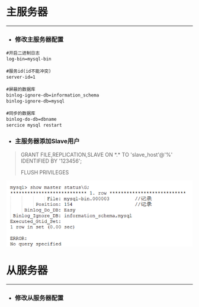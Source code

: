 # 主服务器

---

* ### 修改主服务器配置

```
#开启二进制日志
log-bin=mysql-bin    

#服务id(id不能冲突)                    
server-id=1

#屏蔽的数据库                    
binlog-ignore-db=information_schema 
binlog-ignore-db=mysql

#同步的数据库
binlog-do-db=dbname                    
sercice mysql restart
```

* ### **主服务器添加Slave用户**

> GRANT FILE,REPLICATION,SLAVE ON \*.\* TO 'slave\_host'@'%' IDENTIFIED BY '123456';
>
> FLUSH PRIVILEGES

![](/assets/import.png)



# 从服务器

---

* ### 修改从服务器配置




